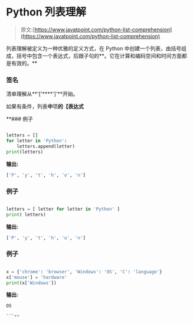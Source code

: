 # Python 列表理解

> 原文:[https://www.javatpoint.com/python-list-comprehension](https://www.javatpoint.com/python-list-comprehension)

列表理解被定义为一种优雅的定义方式，在 Python 中创建一个列表，由括号组成，括号中包含一个表达式，后跟子句的**。它在计算和编码空间和时间方面都是有效的。**

### 签名

清单理解从**'['****']'**开始。

如果有条件，列表**中**项**的【表达式**

 **### 例子

```py

letters = []
for letter in 'Python':
    letters.append(letter)
print(letters)

```

**输出:**

```py
['P', 'y', 't', 'h', 'o', 'n']

```

### 例子

```py

letters = [ letter for letter in 'Python' ]
print( letters)

```

**输出:**

```py
['P', 'y', 't', 'h', 'o', 'n']

```

### 例子

```py

x = {'chrome': 'browser', 'Windows': 'OS', 'C': 'language'}
x['mouse'] = 'hardware'
print(x['Windows'])

```

**输出:**

```py
OS

```**